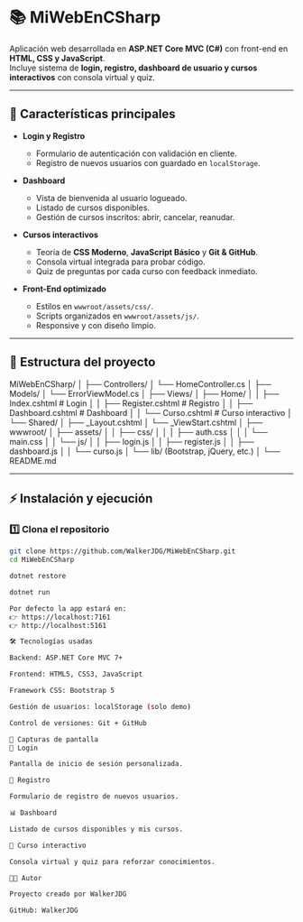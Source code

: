 # 📚 MiWebEnCSharp

Aplicación web desarrollada en **ASP.NET Core MVC (C#)** con front-end en **HTML, CSS y JavaScript**.  
Incluye sistema de **login, registro, dashboard de usuario y cursos interactivos** con consola virtual y quiz.

---

## 🚀 Características principales

- **Login y Registro**  
  - Formulario de autenticación con validación en cliente.  
  - Registro de nuevos usuarios con guardado en `localStorage`.  

- **Dashboard**  
  - Vista de bienvenida al usuario logueado.  
  - Listado de cursos disponibles.  
  - Gestión de cursos inscritos: abrir, cancelar, reanudar.  

- **Cursos interactivos**  
  - Teoría de **CSS Moderno**, **JavaScript Básico** y **Git & GitHub**.  
  - Consola virtual integrada para probar código.  
  - Quiz de preguntas por cada curso con feedback inmediato.  

- **Front-End optimizado**  
  - Estilos en `wwwroot/assets/css/`.  
  - Scripts organizados en `wwwroot/assets/js/`.  
  - Responsive y con diseño limpio.  

---

## 📂 Estructura del proyecto

MiWebEnCSharp/
│
├── Controllers/
│ └── HomeController.cs
│
├── Models/
│ └── ErrorViewModel.cs
│
├── Views/
│ ├── Home/
│ │ ├── Index.cshtml # Login
│ │ ├── Register.cshtml # Registro
│ │ ├── Dashboard.cshtml # Dashboard
│ │ └── Curso.cshtml # Curso interactivo
│ └── Shared/
│ ├── _Layout.cshtml
│ └── _ViewStart.cshtml
│
├── wwwroot/
│ ├── assets/
│ │ ├── css/
│ │ │ ├── auth.css
│ │ │ └── main.css
│ │ └── js/
│ │ ├── login.js
│ │ ├── register.js
│ │ ├── dashboard.js
│ │ └── curso.js
│ └── lib/ (Bootstrap, jQuery, etc.)
│
└── README.md

---

## ⚡ Instalación y ejecución

### 1️⃣ Clona el repositorio
```bash
git clone https://github.com/WalkerJDG/MiWebEnCSharp.git
cd MiWebEnCSharp

dotnet restore

dotnet run

Por defecto la app estará en:
👉 https://localhost:7161
👉 http://localhost:5161

🛠️ Tecnologías usadas

Backend: ASP.NET Core MVC 7+

Frontend: HTML5, CSS3, JavaScript

Framework CSS: Bootstrap 5

Gestión de usuarios: localStorage (solo demo)

Control de versiones: Git + GitHub

📸 Capturas de pantalla
🔐 Login

Pantalla de inicio de sesión personalizada.

📝 Registro

Formulario de registro de nuevos usuarios.

📊 Dashboard

Listado de cursos disponibles y mis cursos.

📘 Curso interactivo

Consola virtual y quiz para reforzar conocimientos.

👨‍💻 Autor

Proyecto creado por WalkerJDG

GitHub: WalkerJDG
